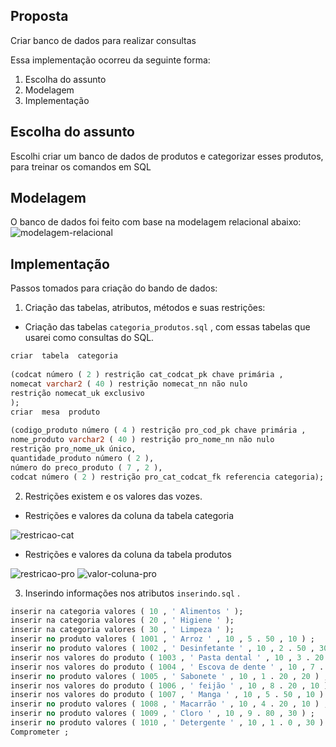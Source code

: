 ##  Proposta

Criar banco de dados para realizar consultas

Essa implementação ocorreu da seguinte forma:
1. Escolha do assunto
2. Modelagem
3. Implementação

##  Escolha do assunto
Escolhi criar um banco de dados de produtos e categorizar esses produtos, para treinar os comandos em SQL

##  Modelagem
O banco de dados foi feito com base na modelagem relacional abaixo:
![ modelagem-relacional ](https://github.com/ellenvdjsilva/tabelas/blob/main/modelagem-relacional.png)

##  Implementação
Passos tomados para criação do bando de dados:
1. Criação das tabelas, atributos, métodos e suas restrições:
- Criação das tabelas `categoria_produtos.sql` , com essas tabelas que usarei como consultas do SQL.
```sql
criar  tabela  categoria 
 
(codcat número ( 2 ) restrição cat_codcat_pk chave primária ,
nomecat varchar2 ( 40 ) restrição nomecat_nn não nulo 
restrição nomecat_uk exclusivo
);
criar  mesa  produto 
 
(codigo_produto número ( 4 ) restrição pro_cod_pk chave primária ,
nome_produto varchar2 ( 40 ) restrição pro_nome_nn não nulo 
restrição pro_nome_uk único,
quantidade_produto número ( 2 ),
número do preco_produto ( 7 , 2 ),
codcat número ( 2 ) restrição pro_cat_codcat_fk referencia categoria);
```


2. Restrições existem e os valores das vozes.
- Restrições e valores da coluna da tabela categoria

![ restricao-cat ](https://github.com/ellenvdjsilva/tabelas/blob/main/restricao-cat.png)
- Restrições e valores da coluna da tabela produtos

![ restricao-pro ](https://github.com/ellenvdjsilva/tabelas/blob/main/restricao-pro.png)
![ valor-coluna-pro ](https://github.com/ellenvdjsilva/tabelas/blob/main/valor-coluna-pro.png)


3. Inserindo informações nos atributos `inserindo.sql` .
```sql
inserir na categoria valores ( 10 , ' Alimentos ' );
inserir na categoria valores ( 20 , ' Higiene ' );
inserir na categoria valores ( 30 , ' Limpeza ' );
inserir no produto valores ( 1001 , ' Arroz ' , 10 , 5 . 50 , 10 ) ;
inserir no produto valores ( 1002 , ' Desinfetante ' , 10 , 2 . 50 , 30 ) ;
inserir nos valores do produto ( 1003 , ' Pasta dental ' , 10 , 3 . 20 , 20 ) ;
inserir nos valores do produto ( 1004 , ' Escova de dente ' , 10 , 7 . 80 , 20 ) ;
inserir no produto valores ( 1005 , ' Sabonete ' , 10 , 1 . 20 , 20 ) ;
inserir nos valores do produto ( 1006 , ' feijão ' , 10 , 8 . 20 , 10 ) ;
inserir nos valores do produto ( 1007 , ' Manga ' , 10 , 5 . 50 , 10 ) ;
inserir no produto valores ( 1008 , ' Macarrão ' , 10 , 4 . 20 , 10 ) ;
inserir no produto valores ( 1009 , ' Cloro ' , 10 , 9 . 80 , 30 ) ;
inserir no produto valores ( 1010 , ' Detergente ' , 10 , 1 . 0 , 30 ) ;
Comprometer ;
```

